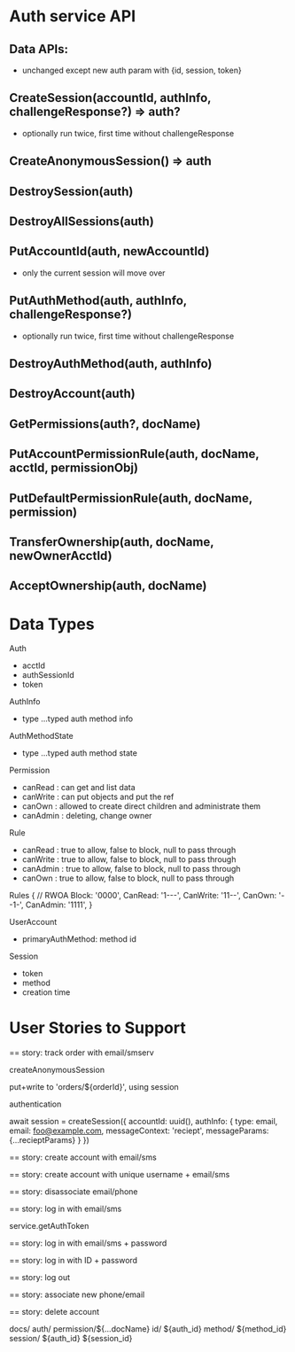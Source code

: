 # Auth service API

## Data APIs:

- unchanged except new auth param with {id, session, token}

## CreateSession(accountId, authInfo, challengeResponse?) => auth?

- optionally run twice, first time without challengeResponse

## CreateAnonymousSession() => auth

## DestroySession(auth)

## DestroyAllSessions(auth)

## PutAccountId(auth, newAccountId)

- only the current session will move over

## PutAuthMethod(auth, authInfo, challengeResponse?)

- optionally run twice, first time without challengeResponse

## DestroyAuthMethod(auth, authInfo)

## DestroyAccount(auth)

## GetPermissions(auth?, docName)

## PutAccountPermissionRule(auth, docName, acctId, permissionObj)

## PutDefaultPermissionRule(auth, docName, permission)

## TransferOwnership(auth, docName, newOwnerAcctId)

## AcceptOwnership(auth, docName)

# Data Types

Auth

- acctId
- authSessionId
- token

AuthInfo

- type
  ...typed auth method info

AuthMethodState

- type
  ...typed auth method state

Permission

- canRead : can get and list data
- canWrite : can put objects and put the ref
- canOwn : allowed to create direct children and administrate them
- canAdmin : deleting, change owner

Rule

- canRead : true to allow, false to block, null to pass through
- canWrite : true to allow, false to block, null to pass through
- canAdmin : true to allow, false to block, null to pass through
- canOwn : true to allow, false to block, null to pass through

Rules { // RWOA
Block: '0000',
CanRead: '1---',
CanWrite: '11--',
CanOwn: '--1-',
CanAdmin: '1111',
}

UserAccount

- primaryAuthMethod: method id

Session

- token
- method
- creation time

# User Stories to Support

== story: track order with email/smserv

createAnonymousSession

put+write to 'orders/\${orderId}', using session

authentication

await session = createSession({
accountId: uuid(),
authInfo: { type: email, email: foo@example.com, messageContext: 'reciept', messageParams: {...recieptParams} }
})

== story: create account with email/sms

== story: create account with unique username + email/sms

== story: disassociate email/phone

== story: log in with email/sms

service.getAuthToken

== story: log in with email/sms + password

== story: log in with ID + password

== story: log out

== story: associate new phone/email

== story: delete account

docs/
auth/
permission/${...docName}
id/
${auth_id}
method/
${method_id}
session/
${auth_id}
\${session_id}
